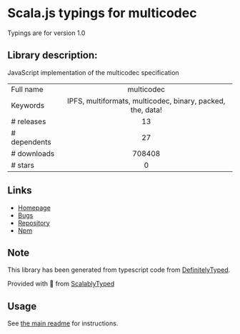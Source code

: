 
# Scala.js typings for multicodec

Typings are for version 1.0

## Library description:
JavaScript implementation of the multicodec specification

|                    |                 |
| ------------------ | :-------------: |
| Full name          | multicodec |
| Keywords           | IPFS, multiformats, multicodec, binary, packed, the, data! |
| # releases         | 13 |
| # dependents       | 27 |
| # downloads        | 708408 |
| # stars            | 0 |

## Links
- [Homepage](https://github.com/multiformats/js-multicodec#readme)
- [Bugs](https://github.com/multiformats/js-multicodec/issues)
- [Repository](https://github.com/multiformats/js-multicodec)
- [Npm](https://www.npmjs.com/package/multicodec)
    


## Note
This library has been generated from typescript code from [DefinitelyTyped](https://definitelytyped.org).

Provided with :purple_heart: from [ScalablyTyped](https://github.com/oyvindberg/ScalablyTyped)

## Usage
See [the main readme](../../readme.md) for instructions.


